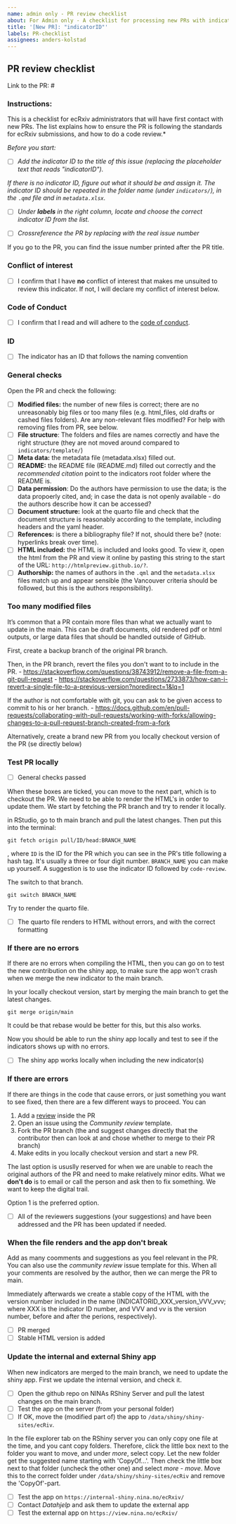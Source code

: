 ```yaml
---
name: admin only - PR review checklist
about: For Admin only - A checklist for processing new PRs with indicator documentation
title: '[New PR]: "indicatorID"'
labels: PR-checklist
assignees: anders-kolstad
---
```


## PR review checklist

Link to the PR: #<issue number>

### Instructions:

This is a checklist for ecRxiv administrators that will have first contact with new PRs. The list explains how to ensure the PR is following the standards for ecRxiv submissions, and how to do a code review.*

*Before you start:*

-   [ ] *Add the indicator ID to the title of this issue (replacing the placeholder text that reads "indicatorID").* 

*If there is no indicator ID, figure out what it should be and assign it. The indicator ID should be repeated in the folder name (under `indicators/`), in the `.qmd` file and in `metadata.xlsx`.* 

-   [ ] *Under **labels** in the right column, locate and choose the correct indicator ID from the list.*

-   [ ] *Crossreference the PR by replacing <issue number> with the real issue number*

If you go to the PR, you can find the issue number printed after the PR title.




### Conflict of interest

-   [ ] I confirm that I have **no** conflict of interest that makes me unsuited to review this indicator. If not, I will declare my conflict of interest below.

### Code of Conduct

-   [ ] I confirm that I read and will adhere to the [code of conduct](https://github.com/NINAnor/ecRxiv/blob/main/docs/code_of_conduct.md).

### ID

-   [ ] The indicator has an ID that follows the naming convention

### General checks

Open the PR and check the following:

-   [ ] **Modified files:** the number of new files is correct; there are no unreasonably big files or too many files (e.g. html_files, old drafts or cashed files folders). Are any non-relevant files modified? For help with removing files from PR, see below.
-   [ ] **File structure**: The folders and files are names correctly and have the right structure (they are not moved around compared to `indicators/template/`)
-   [ ] **Meta data:** the metadata file (metadata.xlsx) filled out.
-   [ ] **README:** the README file (README.md) filled out correctly and the _recommended citation_ point to the indicators root folder where the README is.
-   [ ] **Data permission**: Do the authors have permission to use the data; is the data propoerly cited, and; in case the data is not openly available - do the authors describe how it can be accessed?
-   [ ] **Document structure:** look at the quarto file and check that the document structure is reasonably according to the template, including headers and the yaml header.
-   [ ] **References:** is there a bibliography file? If not, should there be? (note: hyperlinks break over time).
-   [ ] **HTML included:** the HTML is included and looks good. To view it, open the html from the PR and view it online by pasting this string to the start of the URL: `http://htmlpreview.github.io/?`.
-   [ ] **Authorship:** the names of authors in the `.qml` and the ``metadata.xlsx`` files match up and appear sensible (the Vancouver criteria should be followed, but this is the authors responsibility).

### Too many modified files

It’s common that a PR contain more files than what we actually want to update in the main. This can be draft documents, old rendered pdf or html outputs, or large data files that should be handled outside of GitHub.

First, create a backup branch of the original PR branch.

Then, in the PR branch, revert the files you don't want to to include in the PR. - https://stackoverflow.com/questions/38743912/remove-a-file-from-a-git-pull-request - https://stackoverflow.com/questions/2733873/how-can-i-revert-a-single-file-to-a-previous-version?noredirect=1&lq=1

If the author is not comfortable with git, you can ask to be given access to commit to his or her branch. - https://docs.github.com/en/pull-requests/collaborating-with-pull-requests/working-with-forks/allowing-changes-to-a-pull-request-branch-created-from-a-fork

Alternatively, create a brand new PR from you locally checkout version of the PR (se directly below)

### Test PR locally

-   [ ] General checks passed

When these boxes are ticked, you can move to the next part, which is to checkout the PR. We need to be able to render the HTML's in order to update them. We start by fetching the PR branch and try to render it locally.

in RStudio, go to th main branch and pull the latest changes. Then put this into the terminal:

`git fetch origin pull/ID/head:BRANCH_NAME`

, where `ID` is the ID for the PR which you can see in the PR's title following a hash tag. It's usually a three or four digit number. `BRANCH_NAME` you can make up yourself. A suggestion is to use the indicator ID followed by `code-review`.

The switch to that branch.

`git switch BRANCH_NAME`

Try to render the quarto file.

-   [ ] The quarto file renders to HTML without errors, and with the correct formatting

### If there are no errors

If there are no errors when compiling the HTML, then you can go on to test the new contribution on the shiny app, to make sure the app won't crash when we merge the new indicator to the main branch.

In your locally checkout version, start by merging the main branch to get the latest changes.

`git merge origin/main`

It could be that rebase would be better for this, but this also works.

Now you should be able to run the shiny app locally and test to see if the indicators shows up with no errors.

-   [ ] The shiny app works locally when including the new indicator(s)

### If there are errors

If there are things in the code that cause errors, or just something you want to see fixed, then there are a few different ways to proceed. You can

1.  Add a [review](https://docs.github.com/en/pull-requests/collaborating-with-pull-requests/reviewing-changes-in-pull-requests/about-pull-request-reviews) inside the PR
2.  Open an issue using the *Community review* template.
3.  Fork the PR branch (the and suggest changes directly that the contributor then can look at and chose whether to merge to their PR branch)
4.  Make edits in you locally checkout version and start a new PR.

The last option is ususlly reserved for when we are unable to reach the original authors of the PR and need to make relatively minor edits. What we **don't do** is to email or call the person and ask then to fix something. We want to keep the digital trail.

Option 1 is the preferred option.

-   [ ] All of the reviewers suggestions (your suggestions) and have been addressed and the PR has been updated if needed.

### When the file renders and the app don't break

Add as many coomments and suggestions as you feel relevant in the PR. You can also use the *community review* issue template for this. When all your comments are resolved by the author, then we can merge the PR to main.

Immediately afterwards we create a stable copy of the HTML with the version number included in the name (INDICATORID_XXX_version_VVV_vvv; where XXX is the indicator ID number, and VVV and vv is the version number, before and after the perions, respectively).

-   [ ] PR merged
-   [ ] Stable HTML version is added

### Update the internal and external Shiny app

When new indicators are merged to the main branch, we need to update the shiny app. First we update the internal version, and check it.

-   [ ] Open the github repo on NINAs RShiny Server and pull the latest changes on the main branch.
-   [ ] Test the app on the server (from your personal folder)
-   [ ] If OK, move the (modified part of) the app to `/data/shiny/shiny-sites/ecRiv`.

In the file explorer tab on the RShiny server you can only copy one file at the time, and you cant copy folders. Therefore, click the little box next to the folder you want to move, and under *more*, select copy. Let the new folder get the suggested name starting with 'CopyOf...'. Then check the little box next to that folder (uncheck the other one) and select *more - move*. Move this to the correct folder under `/data/shiny/shiny-sites/ecRiv` and remove the 'CopyOf'-part.

-   [ ] Test the app on `https://internal-shiny.nina.no/ecRxiv/`
-   [ ] Contact *Datahjelp* and ask them to update the external app
-   [ ] Test the external app on `https://view.nina.no/ecRxiv/`
